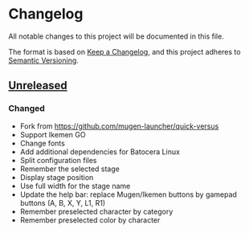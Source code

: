 # Changelog

All notable changes to this project will be documented in this file.

The format is based on [Keep a Changelog](https://keepachangelog.com/en/1.0.0/),
and this project adheres to [Semantic Versioning](https://semver.org/spec/v2.0.0.html).

## [Unreleased]

### Changed

- Fork from https://github.com/mugen-launcher/quick-versus
- Support Ikemen GO
- Change fonts
- Add additional dependencies for Batocera Linux
- Split configuration files
- Remember the selected stage
- Display stage position
- Use full width for the stage name
- Update the help bar: replace Mugen/Ikemen buttons by gamepad buttons (A, B, X, Y, L1, R1)
- Remember preselected character by category
- Remember preselected color by character

[Unreleased]: https://github.com/ikemen-launcher/quick-versus/compare/04613475d356f64b9a17af8401c3be11209536c7...HEAD
